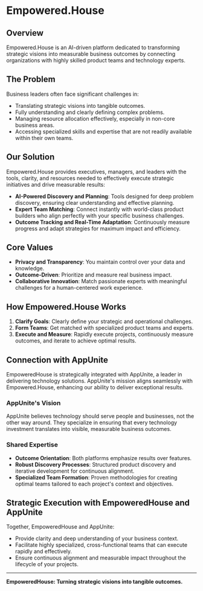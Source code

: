 # Empowered.House

## Overview

Empowered.House is an AI-driven platform dedicated to transforming strategic visions into measurable business outcomes by connecting organizations with highly skilled product teams and technology experts.

## The Problem

Business leaders often face significant challenges in:

- Translating strategic visions into tangible outcomes.
- Fully understanding and clearly defining complex problems.
- Managing resource allocation effectively, especially in non-core business areas.
- Accessing specialized skills and expertise that are not readily available within their own teams.

## Our Solution

Empowered.House provides executives, managers, and leaders with the tools, clarity, and resources needed to effectively execute strategic initiatives and drive measurable results:

- **AI-Powered Discovery and Planning**: Tools designed for deep problem discovery, ensuring clear understanding and effective planning.
- **Expert Team Matching**: Connect instantly with world-class product builders who align perfectly with your specific business challenges.
- **Outcome Tracking and Real-Time Adaptation**: Continuously measure progress and adapt strategies for maximum impact and efficiency.

## Core Values

- **Privacy and Transparency**: You maintain control over your data and knowledge.
- **Outcome-Driven**: Prioritize and measure real business impact.
- **Collaborative Innovation**: Match passionate experts with meaningful challenges for a human-centered work experience.

## How Empowered.House Works

1. **Clarify Goals**: Clearly define your strategic and operational challenges.
2. **Form Teams**: Get matched with specialized product teams and experts.
3. **Execute and Measure**: Rapidly execute projects, continuously measure outcomes, and iterate to achieve optimal results.

## Connection with AppUnite

EmpoweredHouse is strategically integrated with AppUnite, a leader in delivering technology solutions. AppUnite's mission aligns seamlessly with Empowered.House, enhancing our ability to deliver exceptional results.

### AppUnite's Vision

AppUnite believes technology should serve people and businesses, not the other way around. They specialize in ensuring that every technology investment translates into visible, measurable business outcomes.

### Shared Expertise

- **Outcome Orientation**: Both platforms emphasize results over features.
- **Robust Discovery Processes**: Structured product discovery and iterative development for continuous alignment.
- **Specialized Team Formation**: Proven methodologies for creating optimal teams tailored to each project's context and objectives.

## Strategic Execution with EmpoweredHouse and AppUnite

Together, EmpoweredHouse and AppUnite:

- Provide clarity and deep understanding of your business context.
- Facilitate highly specialized, cross-functional teams that can execute rapidly and effectively.
- Ensure continuous alignment and measurable impact throughout the lifecycle of your projects.

---

**EmpoweredHouse: Turning strategic visions into tangible outcomes.**
